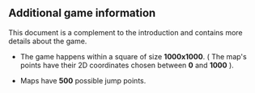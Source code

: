 ## Additional game information

This document is a complement to the introduction and contains more details about the game.

- The game happens within a square of size **1000x1000**. ( The map's points have their 2D coordinates chosen between **0** and **1000** ).

- Maps have **500** possible jump points.